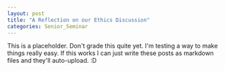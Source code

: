 ```yaml
---
layout: post
title: "A Reflection on our Ethics Discussion"
categories: Senior_Seminar
---
```


This is a placeholder. Don't grade this quite yet. I'm testing a way to make things really easy. If this works I can just write these posts as markdown files and they'll auto-upload. :D